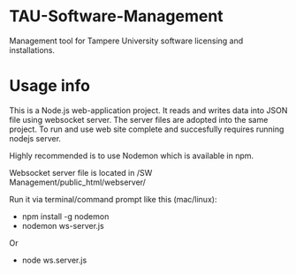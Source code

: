 # TAU-Software-Management
Management tool for Tampere University software licensing and installations.

# Usage info
This is a Node.js web-application project. It reads and writes data into JSON file using websocket server. The server files are adopted into the same project. To run and use web site complete and succesfully requires running nodejs server.

Highly recommended is to use Nodemon which is available in npm.

Websocket server file is located in /SW Management/public_html/webserver/

Run it via terminal/command prompt like this (mac/linux):
- npm install -g nodemon
- nodemon ws-server.js 

Or
- node ws.server.js
